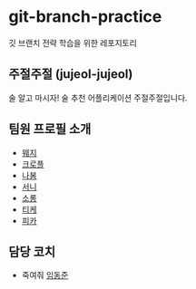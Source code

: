 # git-branch-practice
깃 브랜치 전략 학습을 위한 레포지토리

## 주절주절 (jujeol-jujeol)
술 알고 마시자! 술 추천 어플리케이션 주절주절입니다.

## 팀원 프로필 소개
- [웨지](./wedge.md)
- [크로플](./croffle.md)
- [나봄](./nabom.md)
- [서니](./sunny.md)
- [소롱](./soulg.md)
- [티케](./Tyche.md)
- [피카](./pika96.md)

## 담당 코치

- 죽여줘 [임동준](https://github.com/imakerjun)

